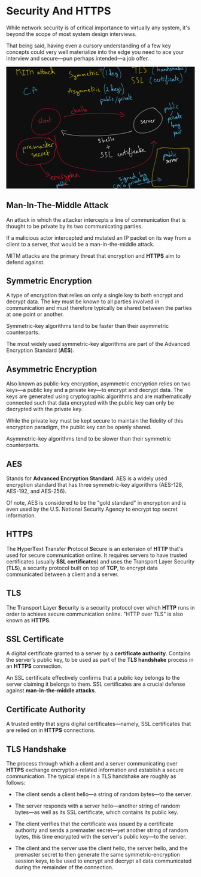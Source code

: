 # Security And HTTPS

While network security is of critical importance to virtually any system, it's beyond the scope of most system design interviews.

That being said, having even a cursory understanding of a few key concepts could very well materialize into the edge you need to ace your interview and secure—pun perhaps intended—a job offer.

![](./security_and_http.PNG)

## Man-In-The-Middle Attack

  An attack in which the attacker intercepts a line of communication that is
  thought to be private by its two communicating parties.

  If a malicious actor intercepted and mutated an IP packet on its way from a
  client to a server, that would be a man-in-the-middle attack.

  MITM attacks are the primary threat that encryption and <b>HTTPS</b> aim to
  defend against.

## Symmetric Encryption

  A type of encryption that relies on only a single key to both encrypt and
  decrypt data. The key must be known to all parties involved in communication
  and must therefore typically be shared between the parties at one point or
  another.

  Symmetric-key algorithms tend to be faster than their asymmetric counterparts.

  The most widely used symmetric-key algorithms are part of the Advanced
  Encryption Standard (<b>AES</b>).

## Asymmetric Encryption

  Also known as public-key encryption, asymmetric encryption relies on two
  keys—a public key and a private key—to encrypt and decrypt data. The keys are
  generated using cryptographic algorithms and are mathematically connected such
  that data encrypted with the public key can only be decrypted with the private
  key.

  While the private key must be kept secure to maintain the fidelity of this
  encryption paradigm, the public key can be openly shared.

  Asymmetric-key algorithms tend to be slower than their symmetric counterparts.

## AES

  Stands for <b>Advanced Encryption Standard</b>. AES is a widely used
  encryption standard that has three symmetric-key algorithms (AES-128, AES-192,
  and AES-256).

  Of note, AES is considered to be the "gold standard" in encryption and is even
  used by the U.S. National Security Agency to encrypt top secret information.

## HTTPS

  The <b>H</b>yper<b>T</b>ext <b>T</b>ransfer <b>P</b>rotocol <b>S</b>ecure is
  an extension of <b>HTTP</b> that's used for secure communication online. It
  requires servers to have trusted certificates (usually
  <b>SSL certificates</b>) and uses the Transport Layer Security (<b>TLS</b>), a
  security protocol built on top of <b>TCP</b>, to encrypt data communicated
  between a client and a server.

## TLS

  The <b>T</b>ransport <b>L</b>ayer <b>S</b>ecurity is a security protocol over
  which <b>HTTP</b> runs in order to achieve secure communication online. "HTTP
  over TLS" is also known as <b>HTTPS</b>.

## SSL Certificate

  A digital certificate granted to a server by a <b>certificate authority</b>.
  Contains the server's public key, to be used as part of the
  <b>TLS handshake</b> process in an <b>HTTPS</b> connection.

  An SSL certificate effectively confirms that a public key belongs to the
  server claiming it belongs to them. SSL certificates are a crucial defense
  against <b>man-in-the-middle attacks</b>.

## Certificate Authority

  A trusted entity that signs digital certificates—namely, SSL certificates that
  are relied on in <b>HTTPS</b> connections.

## TLS Handshake

  The process through which a client and a server communicating over
  <b>HTTPS</b> exchange encryption-related information and establish a secure
  communication. The typical steps in a TLS handshake are roughly as follows:

- The client sends a client hello—a string of random bytes—to the
  server.

- The server responds with a server hello—another string of random
  bytes—as well as its SSL certificate, which contains its
  public key.

- The client verifies that the certificate was issued by a
  certificate authority and sends a premaster secret—yet another
  string of random bytes, this time encrypted with the server's public key—to
  the server.

- The client and the server use the client hello, the server hello, and the
  premaster secret to then generate the same symmetric-encryption session keys,
  to be used to encrypt and decrypt all data communicated during the remainder
  of the connection.
